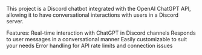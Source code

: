 This project is a Discord chatbot integrated with the OpenAI ChatGPT API,
allowing it to have conversational interactions with users in a Discord server.

Features:
  Real-time interaction with ChatGPT in Discord channels
  Responds to user messages in a conversational manner
  Easily customizable to suit your needs
  Error handling for API rate limits and connection issues
